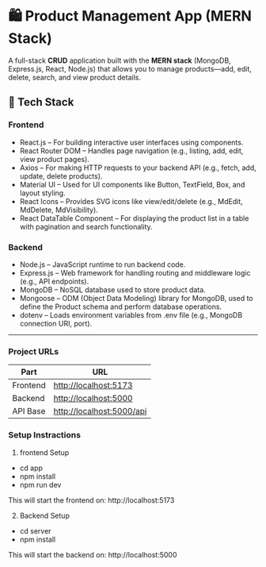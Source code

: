 # 🛍️ Product Management App (MERN Stack)

A full-stack **CRUD** application built with the **MERN stack** (MongoDB, Express.js, React, Node.js) that allows you to manage products—add, edit, delete, search, and view product details.


## 🚀 Tech Stack

### Frontend
- React.js – For building interactive user interfaces using components.
- React Router DOM – Handles page navigation (e.g., listing, add, edit, view product pages).
- Axios – For making HTTP requests to your backend API (e.g., fetch, add, update, delete products).
- Material UI – Used for UI components like Button, TextField, Box, and layout styling.
- React Icons – Provides SVG icons like view/edit/delete (e.g., MdEdit, MdDelete, MdVisibility).
- React DataTable Component – For displaying the product list in a table with pagination and search functionality.

### Backend

- Node.js – JavaScript runtime to run backend code.
- Express.js – Web framework for handling routing and middleware logic (e.g., API endpoints).
- MongoDB – NoSQL database used to store product data.
- Mongoose – ODM (Object Data Modeling) library for MongoDB, used to define the Product schema and perform database operations.
- dotenv – Loads environment variables from .env file (e.g., MongoDB connection URI, port).

---
### Project URLs

| Part     | URL                                                    |
| -------- | ------------------------------------------------------ |
| Frontend | [http://localhost:5173](http://localhost:5173)         |
| Backend  | [http://localhost:5000](http://localhost:5000)         |
| API Base | [http://localhost:5000/api](http://localhost:5000/api) |

### Setup Instractions 

1. frontend Setup
- cd app
- npm install
- npm run dev

This will start the frontend on: http://localhost:5173

2. Backend Setup
- cd server
- npm install 

This will start the backend on: http://localhost:5000



